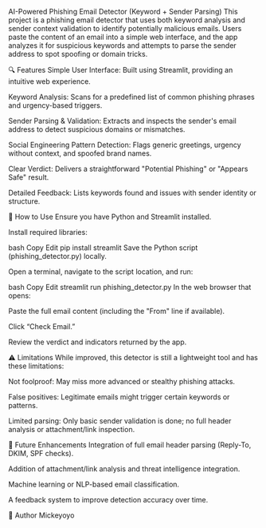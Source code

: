 AI-Powered Phishing Email Detector (Keyword + Sender Parsing)
This project is a phishing email detector that uses both keyword analysis and sender context validation to identify potentially malicious emails. Users paste the content of an email into a simple web interface, and the app analyzes it for suspicious keywords and attempts to parse the sender address to spot spoofing or domain tricks.

🔍 Features
Simple User Interface: Built using Streamlit, providing an intuitive web experience.

Keyword Analysis: Scans for a predefined list of common phishing phrases and urgency-based triggers.

Sender Parsing & Validation: Extracts and inspects the sender's email address to detect suspicious domains or mismatches.

Social Engineering Pattern Detection: Flags generic greetings, urgency without context, and spoofed brand names.

Clear Verdict: Delivers a straightforward "Potential Phishing" or "Appears Safe" result.

Detailed Feedback: Lists keywords found and issues with sender identity or structure.

🚀 How to Use
Ensure you have Python and Streamlit installed.

Install required libraries:

bash
Copy
Edit
pip install streamlit
Save the Python script (phishing_detector.py) locally.

Open a terminal, navigate to the script location, and run:

bash
Copy
Edit
streamlit run phishing_detector.py
In the web browser that opens:

Paste the full email content (including the "From" line if available).

Click “Check Email.”

Review the verdict and indicators returned by the app.

⚠️ Limitations
While improved, this detector is still a lightweight tool and has these limitations:

Not foolproof: May miss more advanced or stealthy phishing attacks.

False positives: Legitimate emails might trigger certain keywords or patterns.

Limited parsing: Only basic sender validation is done; no full header analysis or attachment/link inspection.

🔧 Future Enhancements
Integration of full email header parsing (Reply-To, DKIM, SPF checks).

Addition of attachment/link analysis and threat intelligence integration.

Machine learning or NLP-based email classification.

A feedback system to improve detection accuracy over time.

👤 Author
Mickeyoyo

